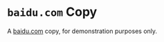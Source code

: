 # `baidu.com` Copy

A [baidu.com](https://web.archive.org/web/20191006065502/https://www.baidu.com/) copy, for demonstration purposes only.
